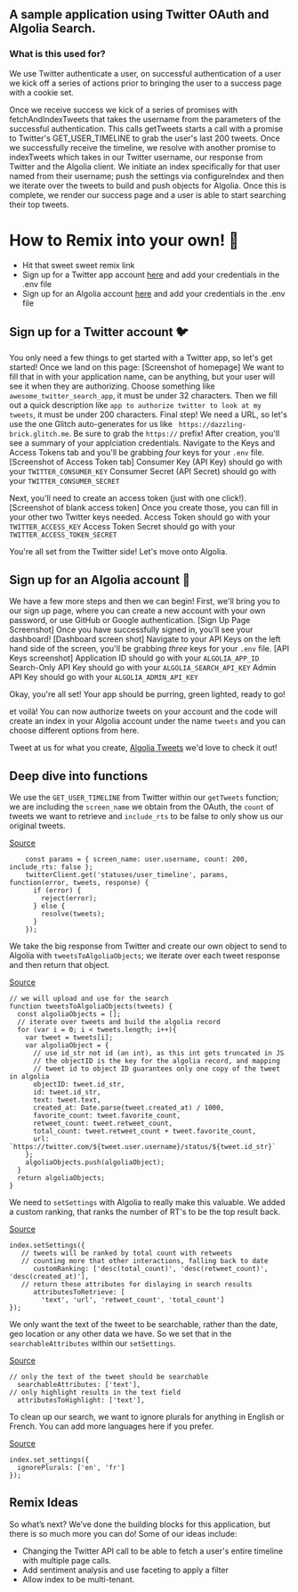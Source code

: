 ## A sample application using Twitter OAuth and Algolia Search. 

### What is this used for?
We use Twitter authenticate a user, on successful authentication of a user we kick off a series of actions prior to bringing the user to a success page with a cookie set.

Once we receive success we kick of a series of promises with fetchAndIndexTweets that takes the username from the parameters of the successful authentication. This calls getTweets starts a call with a promise to Twitter's GET_USER_TIMELINE to grab the user's last 200 tweets. Once we successfully receive the timeline, we resolve with another promise to indexTweets which takes in our Twitter username, our response from Twitter and the Algolia client. We initiate an index specifically for that user named from their username; push the settings via configureIndex and then we iterate over the tweets to build and push objects for Algolia. Once this is complete, we render our success page and a user is able to start searching their top tweets.

# How to Remix into your own! 🎏
- Hit that sweet sweet remix link 
- Sign up for a Twitter app account [here](https://apps.twitter.com/app/new) and add your credentials in the .env file
- Sign up for an Algolia account [here](https://www.algolia.com/cc/glitch) and add your credentials in the .env file

## Sign up for a Twitter account 🐦
You only need a few things to get started with a Twitter app, so let's get started! Once we land on this page:
[Screenshot of homepage]
We want to fill that in with your application name, can be anything, but your user will see it when they are authorizing. Choose something like `awesome_twitter_search_app`, it must be under 32 characters. 
Then we fill out a quick description like `app to authorize twitter to look at my tweets`, it must be under 200 characters.
Final step! We need a URL, so let's use the one Glitch auto-generates for us like `	https://dazzling-brick.glitch.me`. Be sure to grab the `https://` prefix!
After creation, you'll see a summary of your applciation credentials. Navigate to the Keys and Access Tokens tab and you'll be grabbing _four_ keys for your `.env` file.
[Screenshot of Access Token tab]
Consumer Key (API Key) should go with your `TWITTER_CONSUMER_KEY`
Consumer Secret (API Secret) should go with your `TWITTER_CONSUMER_SECRET`

Next, you'll need to create an access token (just with one click!).
[Screenshot of blank access token]
Once you create those, you can fill in your other two Twitter keys needed.
Access Token should go with your `TWITTER_ACCESS_KEY`
Access Token Secret should go with your `TWITTER_ACCESS_TOKEN_SECRET`

You're all set from the Twitter side! Let's move onto Algolia.

## Sign up for an Algolia account 🔎
We have a few more steps and then we can begin! First, we'll bring you to our sign up page, where you can create a new account with your own password, or use GitHub or Google authentication.
[Sign Up Page Screenshot]
Once you have successfully signed in, you'll see your dashboard!
[Dashboard screen shot]
Navigate to your API Keys on the left hand side of the screen, you'll be grabbing _three_ keys for your `.env` file.
[API Keys screenshot]
Application ID should go with your `ALGOLIA_APP_ID`
Search-Only API Key should go with your `ALGOLIA_SEARCH_API_KEY`
Admin API Key should go with your `ALGOLIA_ADMIN_API_KEY`

Okay, you're all set! Your app should be purring, green lighted, ready to go! 

et voilà! You can now authorize tweets on your account and the code will create an index in your Algolia account under the name `tweets` and you can choose different options from here. 

Tweet at us for what you create, [Algolia Tweets](https://twitter.com/algolia) we'd love to check it out!

## Deep dive into functions 

We use the `GET_USER_TIMELINE` from Twitter within our `getTweets` function; we are including the `screen_name` we obtain from the OAuth, the `count` of tweets we want to retrieve and `include_rts` to be false to only show us our original tweets.

[Source](https://glitch.com/edit/#!/regal-class?path=server/helpers/twitter.js:6:0)

```
    const params = { screen_name: user.username, count: 200, include_rts: false };
    twitterClient.get('statuses/user_timeline', params, function(error, tweets, response) {
      if (error) {
        reject(error);
      } else {
        resolve(tweets);
      }
    });
```

We take the big response from Twitter and create our own object to send to Algolia with `tweetsToAlgoliaObjects`; we iterate over each tweet response and then return that object.

[Source](https://glitch.com/edit/#!/regal-class?path=server/helpers/algolia.js:36:0)

```
// we will upload and use for the search
function tweetsToAlgoliaObjects(tweets) {
  const algoliaObjects = [];
  // iterate over tweets and build the algolia record
  for (var i = 0; i < tweets.length; i++){
    var tweet = tweets[i];
    var algoliaObject = {
      // use id_str not id (an int), as this int gets truncated in JS
      // the objectID is the key for the algolia record, and mapping
      // tweet id to object ID guarantees only one copy of the tweet in algolia
      objectID: tweet.id_str,
      id: tweet.id_str,
      text: tweet.text,
      created_at: Date.parse(tweet.created_at) / 1000,
      favorite_count: tweet.favorite_count,
      retweet_count: tweet.retweet_count,
      total_count: tweet.retweet_count + tweet.favorite_count,
      url: `https://twitter.com/${tweet.user.username}/status/${tweet.id_str}`
    };
    algoliaObjects.push(algoliaObject);
  }
  return algoliaObjects;
}
```

We need to `setSettings` with Algolia to really make this valuable. We added a custom ranking, that ranks the number of RT's to be the top result back. 

[Source](https://glitch.com/edit/#!/regal-class?path=server/helpers/algolia.js:69:6)
```
index.setSettings({
   // tweets will be ranked by total count with retweets
   // counting more that other interactions, falling back to date
      customRanking: ['desc(total_count)', 'desc(retweet_count)', 'desc(created_at)'],
   // return these attributes for dislaying in search results
      attributesToRetrieve: [
        'text', 'url', 'retweet_count', 'total_count']
});
```

We only want the text of the tweet to be searchable, rather than the date, geo location or any other data we have. So we set that in the `searchableAttributes` within our `setSettings`.

[Source](https://glitch.com/edit/#!/regal-class?path=server/helpers/algolia.js:64:6)
```
// only the text of the tweet should be searchable
  searchableAttributes: ['text'],
// only highlight results in the text field
  attributesToHighlight: ['text'],
```

To clean up our search, we want to ignore plurals for anything in English or French. You can add more languages here if you prefer. 

[Source](https://glitch.com/edit/#!/regal-class?path=server/helpers/algolia.js:75:6)
```
index.set_settings({
  ignorePlurals: ['en', 'fr']
});
```

## Remix Ideas
So what’s next?
We’ve done the building blocks for this application, but there is so much more you can do! Some of our ideas include:
- Changing the Twitter API call to be able to fetch a user's entire timeline with multiple page calls.
- Add sentiment analysis and use faceting to apply a filter
- Allow index to be multi-tenant.